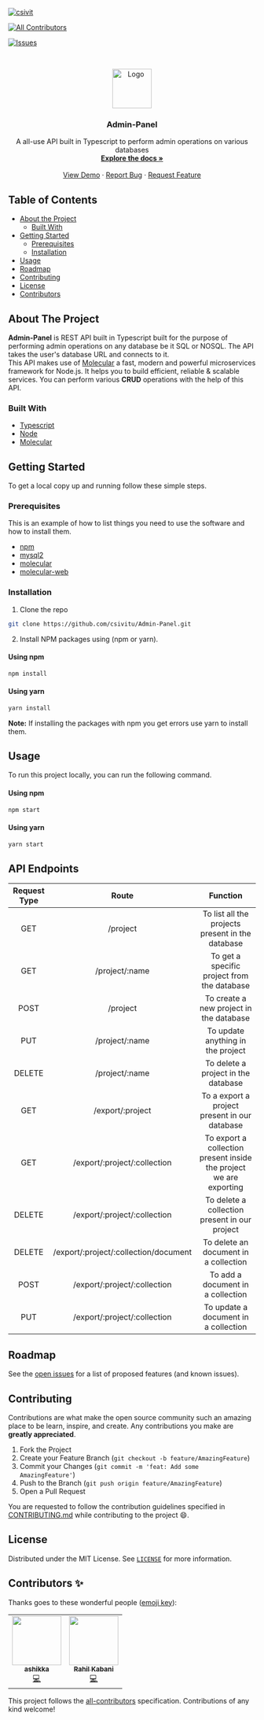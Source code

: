 [![csivit][csivitu-shield]][csivitu-url]
<!-- ALL-CONTRIBUTORS-BADGE:START - Do not remove or modify this section -->
[![All Contributors](https://img.shields.io/badge/all_contributors-2-orange.svg?style=flat-square)](#contributors-)
<!-- ALL-CONTRIBUTORS-BADGE:END -->
[![Issues][issues-shield]][issues-url]

<!-- PROJECT LOGO -->
<br />
<p align="center">
  <a href="https://github.com/github_username/repo">
    <img src="https://csivit.com/images/favicon.png" alt="Logo" width="80">
  </a>

  <h3 align="center">Admin-Panel</h3>

  <p align="center">
    A all-use API built in Typescript to perform admin operations on various databases 
    <br />
    <a href="https://github.com/csivitu/repo"><strong>Explore the docs »</strong></a>
    <br />
    <br />
    <a href="https://github.com/csivitu/repo">View Demo</a>
    ·
    <a href="https://github.com/csivitu/repo/issues">Report Bug</a>
    ·
    <a href="https://github.com/csivitu/repo/issues">Request Feature</a>
  </p>
</p>



<!-- TABLE OF CONTENTS -->
## Table of Contents

* [About the Project](#about-the-project)
  * [Built With](#built-with)
* [Getting Started](#getting-started)
  * [Prerequisites](#prerequisites)
  * [Installation](#installation)
* [Usage](#usage)
* [Roadmap](#roadmap)
* [Contributing](#contributing)
* [License](#license)
* [Contributors](#contributors-)



<!-- ABOUT THE PROJECT -->
## About The Project

**Admin-Panel** is REST API built in Typescript built for the purpose of performing admin operations on any database be it SQL or NOSQL. The API takes the user's database URL and connects to it. <br>
This API makes use of [Molecular](https://moleculer.services/docs/0.14/index.html) a fast, modern and powerful microservices framework for Node.js. It helps you to build efficient, reliable & scalable services. You can perform various **CRUD** operations with the help of this API.




### Built With

* [Typescript](https://www.typescriptlang.org/)
* [Node](https://nodejs.org/en/)
* [Molecular](https://moleculer.services/docs/0.14/index.html)



<!-- GETTING STARTED -->
## Getting Started

To get a local copy up and running follow these simple steps.

### Prerequisites

This is an example of how to list things you need to use the software and how to install them.
* [npm](https://www.npmjs.com/)
* [mysql2](https://www.npmjs.com/package/mysql2)
* [molecular](https://www.npmjs.com/package/moleculer)
* [molecular-web](https://www.npmjs.com/package/moleculer-web)



### Installation
 
1. Clone the repo
```sh
git clone https://github.com/csivitu/Admin-Panel.git
```
2. Install NPM packages using (npm or yarn).

#### Using npm
```sh
npm install
```
#### Using yarn

```sh
yarn install
```

**Note:**  If installing the packages with npm you get errors use yarn to install them.

<!-- USAGE EXAMPLES -->
## Usage

To run this project locally, you can run the following command. 

#### Using npm
```sh
npm start
```
#### Using yarn

```sh
yarn start
```

## API Endpoints

|Request Type| Route | Function |
|:-----------:|:------:|:---------:|
| GET| /project | To list all the projects present in the database |
| GET | /project/:name | To get a specific project from the database |
| POST | /project | To create a new project in the database |
|  PUT | /project/:name | To update anything in the project |
| DELETE | /project/:name | To delete a project in the database |
| GET | /export/:project | To a export a project present in our database | 
| GET | /export/:project/:collection | To export a collection present inside the project we are exporting |
| DELETE | /export/:project/:collection | To delete a collection present in our project |
| DELETE | /export/:project/:collection/document | To delete an document in a collection |
| POST | /export/:project/:collection | To add a document in a collection |
| PUT | /export/:project/:collection | To update a document in a collection |



<!-- ROADMAP -->
## Roadmap

See the [open issues](https://github.com/github_username/repo/issues) for a list of proposed features (and known issues).



<!-- CONTRIBUTING -->
## Contributing

Contributions are what make the open source community such an amazing place to be learn, inspire, and create. Any contributions you make are **greatly appreciated**.

1. Fork the Project
2. Create your Feature Branch (`git checkout -b feature/AmazingFeature`)
3. Commit your Changes (`git commit -m 'feat: Add some AmazingFeature'`)
4. Push to the Branch (`git push origin feature/AmazingFeature`)
5. Open a Pull Request

You are requested to follow the contribution guidelines specified in [CONTRIBUTING.md](./CONTRIBUTING.md) while contributing to the project :smile:.

<!-- LICENSE -->
## License

Distributed under the MIT License. See [`LICENSE`](./LICENSE) for more information.




<!-- MARKDOWN LINKS & IMAGES -->
<!-- https://www.markdownguide.org/basic-syntax/#reference-style-links -->
[csivitu-shield]: https://img.shields.io/badge/csivitu-csivitu-blue
[csivitu-url]: https://csivit.com
[issues-shield]: https://img.shields.io/github/issues/othneildrew/Best-README-Template.svg?style=flat-square
[issues-url]: https://github.com/csivitu/repo/issues

## Contributors ✨

Thanks goes to these wonderful people ([emoji key](https://allcontributors.org/docs/en/emoji-key)):

<!-- ALL-CONTRIBUTORS-LIST:START - Do not remove or modify this section -->
<!-- prettier-ignore-start -->
<!-- markdownlint-disable -->
<table>
  <tr>
    <td align="center"><a href="https://github.com/ashikka"><img src="https://avatars1.githubusercontent.com/u/58368421?v=4" width="100px;" alt=""/><br /><sub><b>ashikka</b></sub></a><br /><a href="https://github.com/csivitu/Admin-Panel/commits?author=ashikka" title="Code">💻</a></td>
    <td align="center"><a href="https://alias-rahil.github.io/"><img src="https://avatars2.githubusercontent.com/u/59060219?v=4" width="100px;" alt=""/><br /><sub><b>Rahil Kabani</b></sub></a><br /><a href="https://github.com/csivitu/Admin-Panel/commits?author=alias-rahil" title="Code">💻</a></td>
  </tr>
</table>

<!-- markdownlint-enable -->
<!-- prettier-ignore-end -->
<!-- ALL-CONTRIBUTORS-LIST:END -->

This project follows the [all-contributors](https://github.com/all-contributors/all-contributors) specification. Contributions of any kind welcome!
